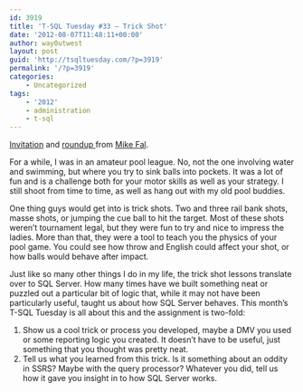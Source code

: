 ```yaml
---
id: 3919
title: 'T-SQL Tuesday #33 – Trick Shot'
date: '2012-08-07T11:48:11+00:00'
author: way0utwest
layout: post
guid: 'http://tsqltuesday.com/?p=3919'
permalink: '/?p=3919'
categories:
    - Uncategorized
tags:
    - '2012'
    - administration
    - t-sql
---
```


[Invitation](http://www.mikefal.net/2012/08/07/invitation-to-t-sql-tuesday-33-trick-shots-tsql2sday/) and [roundup ](http://www.mikefal.net/2012/08/20/t-sql-tuesday-33-wrap-up-tsql2sday/)from [Mike Fal](http://www.mikefal.net/).

For a while, I was in an amateur pool league. No, not the one involving water and swimming, but where you try to sink balls into pockets. It was a lot of fun and is a challenge both for your motor skills as well as your strategy. I still shoot from time to time, as well as hang out with my old pool buddies.

One thing guys would get into is trick shots. Two and three rail bank shots, masse shots, or jumping the cue ball to hit the target. Most of these shots weren’t tournament legal, but they were fun to try and nice to impress the ladies. More than that, they were a tool to teach you the physics of your pool game. You could see how throw and English could affect your shot, or how balls would behave after impact.

Just like so many other things I do in my life, the trick shot lessons translate over to SQL Server. How many times have we built something neat or puzzled out a particular bit of logic that, while it may not have been particularly useful, taught us about how SQL Server behaves. This month’s T-SQL Tuesday is all about this and the assignment is two-fold:

1. Show us a cool trick or process you developed, maybe a DMV you used or some reporting logic you created. It doesn’t have to be useful, just something that you thought was pretty neat.
2. Tell us what you learned from this trick. Is it something about an oddity in SSRS? Maybe with the query processor? Whatever you did, tell us how it gave you insight in to how SQL Server works.